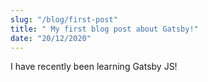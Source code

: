 ```yaml
---
slug: "/blog/first-post"
title: " My first blog post about Gatsby!"
date: "20/12/2020"
---
```


I have recently been learning Gatsby JS!


